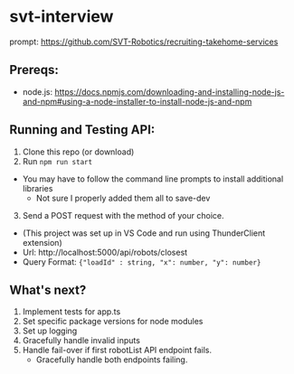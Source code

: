 # svt-interview

prompt: https://github.com/SVT-Robotics/recruiting-takehome-services

## Prereqs:
- node.js: https://docs.npmjs.com/downloading-and-installing-node-js-and-npm#using-a-node-installer-to-install-node-js-and-npm

## Running and Testing API:
1. Clone this repo (or download)
2. Run `npm run start`
- You may have to follow the command line prompts to install additional libraries
    - Not sure I properly added them all to save-dev
3. Send a POST request with the method of your choice. 
- (This project was set up in VS Code and run using ThunderClient extension)
- Url: http://localhost:5000/api/robots/closest
- Query Format: `{"loadId" : string, "x": number, "y": number}`
    
## What's next?
1. Implement tests for app.ts
2. Set specific package versions for node modules
3. Set up logging
4. Gracefully handle invalid inputs
5. Handle fail-over if first robotList API endpoint fails. 
    - Gracefully handle both endpoints failing.
